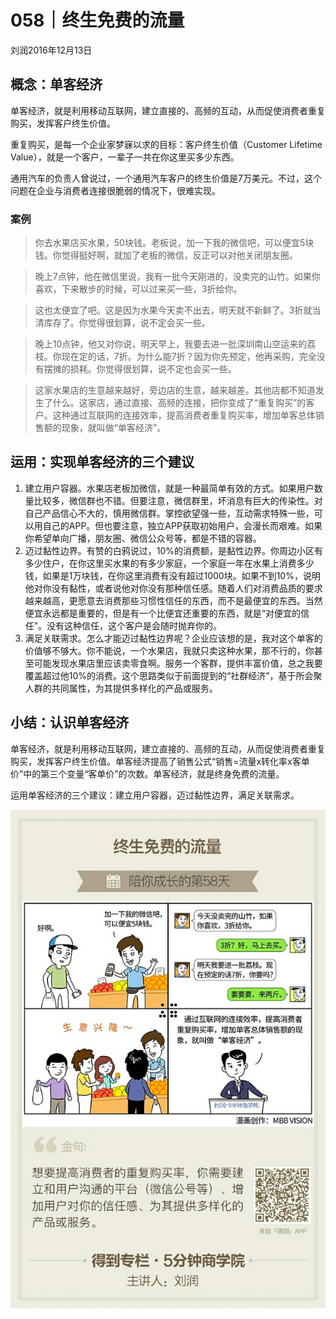 # 058｜终生免费的流量
刘润2016年12月13日

## 概念：单客经济

单客经济，就是利用移动互联网，建立直接的、高频的互动，从而促使消费者重复购买，发挥客户终生价值。

重复购买，是每一个企业家梦寐以求的目标：客户终生价值（Customer Lifetime Value），就是一个客户，一辈子一共在你这里买多少东西。

通用汽车的负责人曾说过，一个通用汽车客户的终生价值是7万美元。不过，这个问题在企业与消费者连接很脆弱的情况下，很难实现。

### 案例

>你去水果店买水果，50块钱。老板说，加一下我的微信吧，可以便宜5块钱。你觉得挺好啊，就加了老板的微信，反正可以对他关闭朋友圈。

>晚上7点钟，他在微信里说，我有一批今天刚进的，没卖完的山竹。如果你喜欢，下来散步的时候，可以过来买一些，3折给你。

>这也太便宜了吧。这是因为水果今天卖不出去，明天就不新鲜了。3折就当清库存了。你觉得很划算，说不定会买一些。

>晚上10点钟，他又对你说，明天早上，我要去进一批深圳南山空运来的荔枝。你现在定的话，7折。为什么能7折？因为你先预定，他再采购，完全没有摆摊的损耗。你觉得很划算，说不定也会买一些。

>这家水果店的生意越来越好，旁边店的生意，越来越差。其他店都不知道发生了什么。这家店，通过直接、高频的连接，把你变成了“重复购买”的客户。这种通过互联网的连接效率，提高消费者重复购买率，增加单客总体销售额的现象，就叫做“单客经济”。

## 运用：实现单客经济的三个建议

1. 建立用户容器。水果店老板加微信，就是一种最简单有效的方式。如果用户数量比较多，微信群也不错。但要注意，微信群里，坏消息有巨大的传染性。对自己产品信心不大的，慎用微信群。掌控欲望强一些，互动需求特殊一些，可以用自己的APP。但也要注意，独立APP获取初始用户，会漫长而艰难。如果你希望单向广播，朋友圈、微信公众号等，都是不错的容器。
2. 迈过黏性边界。有赞的白鸦说过，10%的消费额，是黏性边界。你周边小区有多少住户，在你这里买水果的有多少家庭，一个家庭一年在水果上消费多少钱，如果是1万块钱，在你这里消费有没有超过1000块。如果不到10%，说明他对你没有黏性，或者说他对你没有那种信任感。随着人们对消费品质的要求越来越高，更愿意去消费那些习惯性信任的东西，而不是最便宜的东西。当然便宜永远都是重要的，但是有一个比便宜还重要的东西，就是“对便宜的信任”。没有这种信任，这个客户是会随时抛弃你的。
3. 满足关联需求。怎么才能迈过黏性边界呢？企业应该想的是，我对这个单客的价值够不够大。你不能说，一个水果店，我就只卖这种水果，那不行的，你甚至可能发现水果店里应该卖零食啊。服务一个客群，提供丰富价值，总之我要覆盖超过他10%的消费。这个思路类似于前面提到的“社群经济”，基于所会聚人群的共同属性，为其提供多样化的产品或服务。

## 小结：认识单客经济

单客经济，就是利用移动互联网，建立直接的、高频的互动，从而促使消费者重复购买，发挥客户终生价值。单客经济提高了销售公式“销售=流量x转化率x客单价”中的第三个变量“客单价”的次数。单客经济，就是终身免费的流量。

运用单客经济的三个建议：建立用户容器，迈过黏性边界，满足关联需求。

![](./_image/2017-08-05-16-27-29.jpg)
